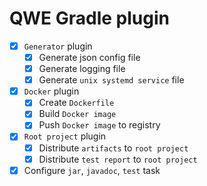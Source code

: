 # QWE Gradle plugin

- [x] `Generator` plugin
    - [x] Generate json config file
    - [x] Generate logging file
    - [x] Generate `unix systemd service` file
- [x] `Docker` plugin
    - [x] Create `Dockerfile`
    - [x] Build `Docker image`
    - [x] Push `Docker image` to registry
- [x] `Root project` plugin
    - [x] Distribute `artifacts` to `root project`
    - [x] Distribute `test report` to `root project`
- [x] Configure `jar`, `javadoc`, `test` task
